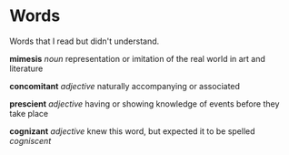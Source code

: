 # Words

Words that I read but didn't understand.

**mimesis**
_noun_
representation or imitation of the real world in art and literature

**concomitant**
_adjective_
naturally accompanying or associated

**prescient**
_adjective_
having or showing knowledge of events before they take place

**cognizant**
_adjective_
knew this word, but expected it to be spelled _cogniscent_
